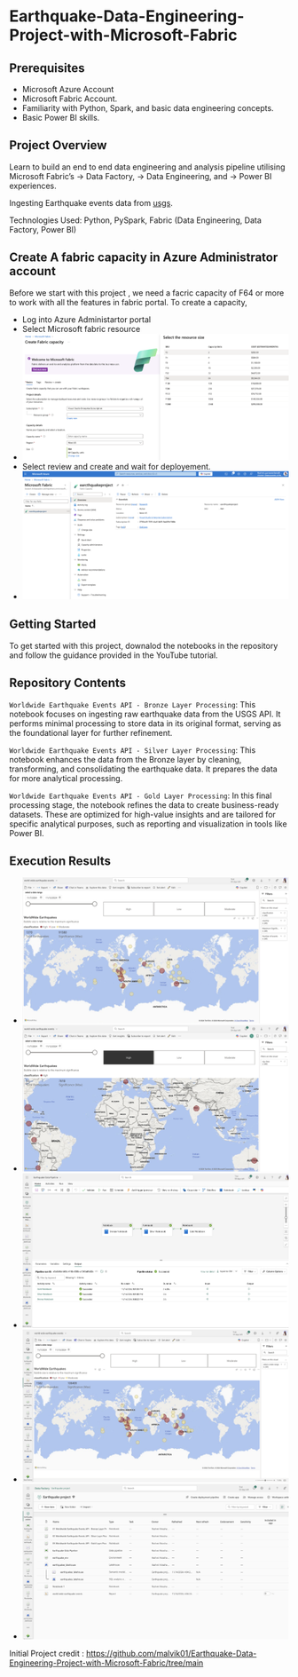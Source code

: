 # Earthquake-Data-Engineering-Project-with-Microsoft-Fabric

## Prerequisites
- Microsoft Azure Account 
- Microsoft Fabric Account.
- Familiarity with Python, Spark, and basic data engineering concepts.
- Basic Power BI skills.

## Project Overview
Learn to build an end to end data engineering and analysis pipeline utilising Microsoft Fabric’s 
-> Data Factory, 
-> Data Engineering, and 
-> Power BI experiences. 

Ingesting Earthquake events data from [usgs](https://earthquake.usgs.gov/). 

Technologies Used: Python, PySpark, Fabric (Data Engineering, Data Factory, Power BI)

## Create A fabric capacity in Azure Administrator account 
Before we start with this project , we need a facric capacity of F64 or more to work with all the features in fabric portal. To create a capacity, 
- Log into Azure Administartor portal
- Select Microsoft fabric resource 
- ![Alt text](/Images/How_to_make_fabric_Capacity.png)
- Select review and create and wait for deployement. 
- ![Alt text](/Images/capacity.png)


## Getting Started
To get started with this project, downalod the notebooks in the repository and follow the guidance provided in the YouTube tutorial.

## Repository Contents
`Worldwide Earthquake Events API - Bronze Layer Processing`: This notebook focuses on ingesting raw earthquake data from the USGS API. It performs minimal processing to store data in its original format, serving as the foundational layer for further refinement.

`Worldwide Earthquake Events API - Silver Layer Processing`: This notebook enhances the data from the Bronze layer by cleaning, transforming, and consolidating the earthquake data. It prepares the data for more analytical processing.

`Worldwide Earthquake Events API - Gold Layer Processing`: In this final processing stage, the notebook refines the data to create business-ready datasets. These are optimized for high-value insights and are tailored for specific analytical purposes, such as reporting and visualization in tools like Power BI.

## Execution Results
- ![Alt text](/Images/power_bi_report01.png)
- ![Alt text](/Images/power_bi_report02.png)
- ![Alt text](/Images/data_pipeline.png)
- ![Alt text](/Images/power_bi_report_after_pipeline.png)
- ![Alt text](/Images/Final_Project_Structure.png)


Initial Project credit : https://github.com/malvik01/Earthquake-Data-Engineering-Project-with-Microsoft-Fabric/tree/main 


